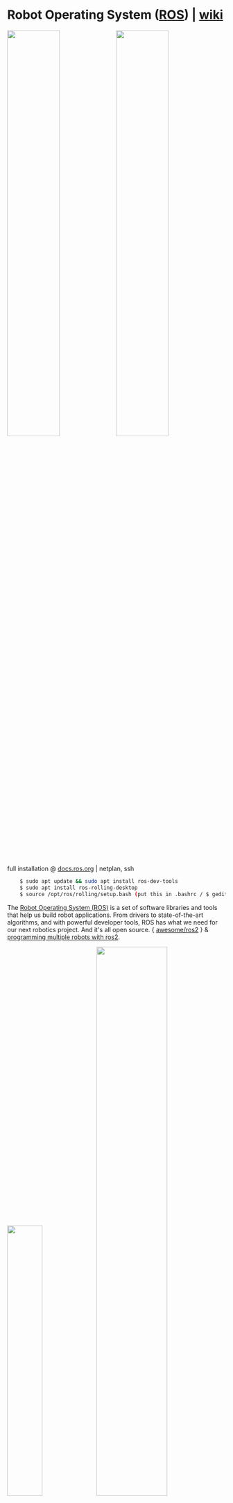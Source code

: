# Robot Operating System ([ROS](https://www.ros.org/)) | [wiki](https://en.wikipedia.org/wiki/Robot_Operating_System)

<img src="../img/ros.png" width=49%><a> </a><img src="../img/rosindustrial.png" width=49%>

full installation @ [docs.ros.org](https://docs.ros.org/en/rolling/Installation/Ubuntu-Install-Debians.html) | netplan, ssh

```bash
    $ sudo apt update && sudo apt install ros-dev-tools
    $ sudo apt install ros-rolling-desktop
    $ source /opt/ros/rolling/setup.bash (put this in .bashrc / $ gedit ~/.bashrc)
```

The [Robot Operating System (ROS)](https://www.ros.org/) is a set of software libraries and tools that help us build robot applications. From drivers to state-of-the-art algorithms, and with powerful developer tools, ROS has what we need for our next robotics project. And it's all open source. { [awesome/ros2](https://fkromer.github.io/awesome-ros2/) } & [programming multiple robots with ros2](https://osrf.github.io/ros2multirobotbook/intro.html).

<img src="../img/rosdf.png" width=40%><a> </a><img src="../img/rrdd.png" width=57%>

#####  [ROS Framework Overview](https://youtu.be/7TVWlADXwRw) | [ROS 2 : Rolling Ridley](https://docs.ros.org/en/rolling/index.html) | [github/ros2](https://github.com/ros2) | [ETH Z : Programming for Robotics - ROS](https://rsl.ethz.ch/education-students/lectures/ros.html) | [ubuntu/what is ros?](https://ubuntu.com/robotics/what-is-ros) | [ROSCON](https://roscon.ros.org/) | [ROS2 Humble Crash course](https://youtu.be/Gg25GfA456o) | [turtlebot-4](https://youtu.be/T3if0aPj0Eo) | [Building a Legged Robot with ROS (Péter Fankhauser)](https://youtu.be/5BkoGug8HhE) | [@jamesbruton](https://www.youtube.com/@jamesbruton/playlists) | [mini-pupper](https://github.com/mangdangroboticsclub/QuadrupedRobot/tree/mini_pupper)

<img src="./img/ros.gif" width=98%>

ROS processes are represented as nodes in a graph structure, connected by edges called topics. ROS nodes can pass messages to one another through topics, make service calls to other nodes, provide a service for other nodes, or set or retrieve shared data from a communal database called the parameter server. A process called the ROS Master makes all of this possible by registering nodes to itself, setting up node-to-node communication for topics, and controlling parameter server updates. Messages and service calls do not pass through the master, rather the master sets up peer-to-peer communication between all node processes after they register themselves with the master. This decentralized architecture lends itself well to robots, which often consist of a subset of networked computer hardware, and may communicate with off-board computers for heavy computing or commands. List of ROS [tools](https://en.wikipedia.org/wiki/Robot_Operating_System#Tools), [versions and releases](https://en.wikipedia.org/wiki/Robot_Operating_System#Versions_and_releases) and [configuring your ros2 environment](https://docs.ros.org/en/crystal/Tutorials/Configuring-ROS2-Environment.html).

```bash
    $ ros2 run demo_nodes_cpp talker  ( $ ros2 run package_module nodename )
    $ ros2 run demo_nodes_cpp listener
    $ rqt_graph
    $ ros2 run turtlesim turtlesim_node
    $ ros2 run turtlesim turtle_teleop_key (listen to keystrokes)
```

```bash
    $ ros2 topic list
    $ ros2 node list
    $ ros2 run rplidar_ros rplidar_node
    $ ros2 service list
    $ ros2 service call /stop_motor
    $ ros2 service call /stop_motor std_srvs/srv/Empty
```

ros2 workspace:
```bash
          $ sudo apt install python3-colcon-common-extensions
          $ cd /usr/share/colcon_argcomplete/hook/
          $ gedit ~/.bashrc ( source /usr/share/colcon_argcomplete/hook/)
          $ mkdir ros2_ws > $ cd ros2_ws
          $ mkdir src 
(ros2_ws) $ colcon build > $ ls
          $ gedit ~/.bashrc ( source ~/ros2_ws/install/setup.bash )
```

ros2 parameters and remapping:
```bash
    $ ros2 run rplidar_ros rplidar_node --ros-args -p serial_ports:=/dev/ttyUSB0 -r scan:=scan_1
    $ ros2 run rplidar_ros rplidar_node --ros-args -p serial_ports:=/dev/ttyUSB1 -r __ns:=/scanner2
```
`parameters` (-p) are a way to change the behaviour of ros nodes and `remapping` (-r) is similar to reconfiguring of nodes to publish and subscribe to correct nodes. Use `--ros-args` for ros2 parameters and remapping and `__ns` to change namespace.

ros2 launch files make everything simple in one go ` $ ros2 launch testlaunch.py`.

go to 'ros2_ws' and build the package (forming the workspace):

```bash
 $ mkdir -p dev_ws/src 
 $ cd dev_ws/
 $ colcon build --symlink-install
 $ ls
```
We will see that colcon has built `build`, `install`, `log`,  `src` in teh current directory. Packages live inside the `src` directory.

ros2 application (create packages in src):

```bash
 $ ros2 pkg create my_robot_controller  --build-type ament_
 $ ros2 pkg create my_robot_controller  --build-type ament_cmake my_package 
 $ ros2 pkg create my_robot_controller  --build-type ament_python --dependencies rclpy
 $ ls (rclpy in the py package for ros2)
```
'colcon' is the [build tool](https://design.ros2.org/articles/build_tool.html) and 'ament' is the build system. We can have multiple nodes in a package and packages can be dependent on each other. In the package folder > 'package.xml' for meta information. The flag `ament_cmake` is for cpp projects and ros2 will create directories and files: `inlcude`, `src`, `CMakelists.txt`, `package.xml`. Inlcude a new directory `launch` inside the packagename and create the `talker.py`  & `lister.py`.

Reflect the changes in `CMakelists.txt`;

```cpp
    install (DIRECTORY launch
        DESTINATION /share${PROJECT_NAME}
    ) 
```

This will tell colcon on how to install the `launch` directory. The `package.xml` file tells us about dependencies on other packages. Inside the package directory do ` $ git init` to start syncing code with git version control. To run package ` $ ros2 launch my_package talker.py`.


python features and packages: 

```bash
 $ cd packagename
 $ touch feature.py > $ chmod +x feature.py 
```
feature.py:

```python
# /usr/bin/env python3
import rclpy
from rclpy.node import Node

class MyNode(Node):
    def __init__(self):
        super().__init__('first_node') #name of node
        self.get_logger().info('Hello from ROS 2')

def main(args=None):
    rclpy.init(args=args) #initialize ros2 communication
    node = MyNode() #create node
    rclpy.spin(node) #run node indef until killed
    rclpy.shutdown()

if __name__ == '__main__':
    main()
```

Add in `setup.py` of the package to run ros function from terminal. After adding do `$ colcon build ` > `$ source ~/.bashrc` > `$ ros2 run packagename`:

```python
.
.
    entry_points=[
        'console_scripts': [
            "test_node = packagename.nodename:functionname"
        ],
    ]
```

`$ ros2 run packagename` will give us option to run `test_node` :  `$ ros2 run packagename test_node`. For CI/CD of py scripts do :  `$ colcon build --symlink-install` > ` $ source ~/.bashrc `.

```python
class MyNode(Node):
    def __init__(self):
        super().__init__("first_node")
        self.counter_ = 0
        self.create_timer(1.0, self.timer_callback) # every 1 sec prints "Hello"

    def timer_callback(self):
        self.get_logger().info("Hello" + str(self.counter_))
        self.counter_ += 1
```
`$ ros2 node list` > `$ ros2 node info /first_node`  to list all nodes and introspect.

topics: `$ rqt_graph` > `$ ros2 topic list` > `$ ros2 topic info /chatter` > `$ ros2 interface show std_msgs/msg/String`.

`$ ros2 topic echo /chatter` ( it creates a subscriber node ).

ros2 publisher in python node: ` $ touch tele.py `:

```python
    
    import rclpy
    from rclpy.node import Node
    from geometry_msgs.msg import Twist

    class DrawCircleNode(Node):
        def __init__(self):
            super().__init__("draw circle")
            self.cmd_vel_pub_ = self.create_publisher(Twist, '/turtle1/cmd_vel', 10)
            self.timer = self.create_timer(0.5, self.send_velocity_command)
            self.get_logger().info("circle node has been started")

        def send_velocity_command(self):
            msg = Twist()
            msg.linear.x = 2.0
            msg.angular.z = 1.0
            self.cmd_vel_pub.publish(msg)

    def main(args=None):
        rclpy.init(args=args)
        node = DrawCircleNode()
        rclpy.spin(node)
        rclpy.shutdown()

. #in setup.py
.
.
    entry_points=[
        'console_scripts': [
            "draw_circle = packagename.filename:main"
        ],
    ]
```

In `package.xml` add `<depend>geometry_msgs</depend>`, `<depend>turtlesim</depend>`. Check data type with : ` $ros2 topic info /turtle1/cmd_vel`.

ROS 2 Subscriber: ` $ ros2 topic info /turtle1/pose ` > ` $ ros2 interface show turtlesim/msg/Pose ` > ` $  touch pose_subscriber.py`  

```python
    import rclpy
    from rclpy.node import Node
    from turtlesim.msg import Pose

    class PoseSubscriberNode(Node):
        def __init__(self):
            super.__init__("pose_subscriber")
            self.pose_subscriber_ = self.create_subscription(Pose, "/turtle1/pose", self.pose_callback, 10)
        def pose_callback(self, msg: Pose):
            self.get_logger().info(str(msg))

    def main(args=None):
        rclpy.init(args=args)
        node = PoseSubscriberNode()
        rclpy.spin(node)
        rclpy.shutdown()
```

ros2 service : ` $ ros2 service list` > ` $ ros2 run demo_nodes_cpp add_two_ints_server ` > ` $ ros2 service` > ` $ ros2 service type /add_two_ints`.

example service call : ` $ ros2 service call /add_two_ints example_interfaces/srv/AddTwoInts "{'a' : 2,'b' : 5}" `.

Quality of Service (QoS) : QoS helps to set standard configurations in ros2.

```bash
    $ ros2 topic pub /test std_msgs/msg/Int32 "data: 42" --qos-reliability "best_effort"
    $ ros2 topic echo /test  --qos-reliability "best_effort"
```

### The ROS Transform System (TF): Coordinate Transforms

Broadcasting Static Transforms: 
```bash
    $ ros2 run tf2_ros static_transform_publisher x y z yaw pitch roll parent_frame child_frame 
    $ ros2 run tf2_ros static_transform_publisher 1 0 0 0 0 0 robot_1 robot_2
    $ ros2 run tf2_ros static_transform_publisher 2 1 0 0.785 0 0 world robot_1
    $ ros2 run rviz2 rviz2
```

Broadcasting Dynamic Transforms: 
```bash
    $ sudo apt install ros-foxy-xacro ros-foxy-joint-state-publisher-gui
```

URDF file (parameters, robot decription) → robot_state_publisher → [ /tf_static ] (fixed joint transforms), [ /tf ] (Non-fixed joint transforms), [/robot_description] (Copy of URDF).

Instead of having to broadcast whole transforms, all we need to do is publish [/joint_states] → [/robot_state_publisher]. [/simulated_actuator_feedback] → [/joint_states]. Guide: Install ros2 in [vm](https://youtu.be/kjFoWj0GC5E?si=r5hRTpQCdAOjL39b) with linux. 

```bash
$ ros2 run robot_state_publisher robot_state_publisher --ros-args -p robot_description:="$( xacro -/ex_robot.urdf.xacro )"
$ ros2 run joint_state_publisher_gui joint_state_publisher_gui
$ ros2 run tf2_tools view_frames.py
```

## ROS 2 Notes : [URDF](./ros2_urdf.MD), [Gazebo](./ros2_gazebo.MD), [RGB:RGB-D:LiDAR](./ros2_lidar.MD), [ros2_control](./ros2_control.MD), [SLAM | Nav2](./ros2_nav2.MD), [ROS2 with Docker](./ros2_docker.MD)

## ROS 2 Projects: 
### + ROS 2 Navigation: [@rosnav](./rosproj/nav/README.MD)

### + ROS 2 Robotic Arm 6 DoF: [@rosarm](./rosproj/6dof/README.MD)

### + ROS 2 Point Cloud: [@rospcloud](./rosproj/pclab/README.MD)


#### ROS 2 RESOURCES: [An Updated Guide to Docker and ROS 2](https://roboticseabass.com/2023/07/09/updated-guide-docker-and-ros2/), @[webviz](https://github.com/cruise-automation/webviz), @[rosbag.js](https://github.com/cruise-automation/rosbag.js), [Web-Based Visualization using ROS JavaScript Library : ROS Bridge](https://roboticsknowledgebase.com/wiki/tools/roslibjs/)

<img src="./rosproj/docker_ros2_banner.webp" width=100%>



##  [ROS Industrial](https://rosindustrial.org/)

ROS-Industrial is an open-source project that extends the advanced capabilities of ROS software to industrial relevant hardware and applications.

## [NVIDIA Issac ROS](https://developer.nvidia.com/isaac-ros)

<img src="../img/esdf.gif" width=41%><a> </a><img src="../img/elbrus_live.gif" width=57%>

[How do we add LIDAR to a ROS robot?](https://youtu.be/eJZXRncGaGM)
[How to get your robot to see in 3D! (Depth Cameras in ROS)](https://youtu.be/T9xZ22i9-Ys)
[Making Your First ROS Package](https://youtu.be/Y_SyQXTL2XU)
[How do we describe a robot? With URDF! ](https://youtu.be/CwdbsvcpOHM), [ROS Aerial Robotics WG meeting](https://youtu.be/qMt5bOKZw-M?si=bLPPLQojXESnKxBE), [6 degrees of Freedom Robot Manipulator Modeling in ROS2 and Visualization in RViz2 - URDF and Python](https://youtu.be/t67JaKiZY_U?si=GTZicORtiXSA82iq), [Robot Operating System (ROS) Course](https://youtu.be/dDODrSy6cYU?si=_Ix4HeBUdGavZUNk)

resources: [Articulated Robotics](https://www.youtube.com/@ArticulatedRobotics), [Robotics Back End](https://www.youtube.com/@RoboticsBackEnd), [Learn robotics with ROS](https://www.youtube.com/@learn-robotics-with-ros/videos), [ROS Developers OPEN Class](https://www.youtube.com/watch?v=RQ5sAz23pLM&list=PLK0b4e05LnzbuxWCdip-2Tf-SIiZle5NA)